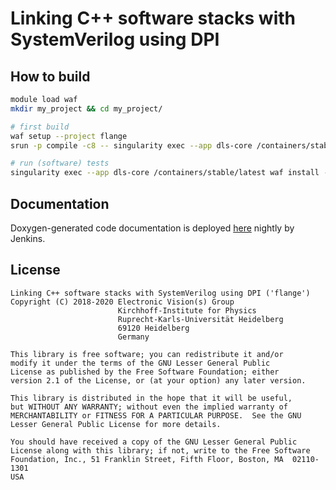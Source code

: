 # Linking C++ software stacks with SystemVerilog using DPI

## How to build

```bash
module load waf
mkdir my_project && cd my_project/

# first build
waf setup --project flange
srun -p compile -c8 -- singularity exec --app dls-core /containers/stable/latest waf configure install --test-execnone

# run (software) tests
singularity exec --app dls-core /containers/stable/latest waf install --test-execall
```

## Documentation

Doxygen-generated code documentation is deployed [here](https://jenkins.bioai.eu/job/bld_nightly-flange/Documentation_20_28flange_29/) nightly by Jenkins.

## License
```
Linking C++ software stacks with SystemVerilog using DPI ('flange')
Copyright (C) 2018-2020 Electronic Vision(s) Group
                        Kirchhoff-Institute for Physics
                        Ruprecht-Karls-Universität Heidelberg
                        69120 Heidelberg
                        Germany

This library is free software; you can redistribute it and/or
modify it under the terms of the GNU Lesser General Public
License as published by the Free Software Foundation; either
version 2.1 of the License, or (at your option) any later version.

This library is distributed in the hope that it will be useful,
but WITHOUT ANY WARRANTY; without even the implied warranty of
MERCHANTABILITY or FITNESS FOR A PARTICULAR PURPOSE.  See the GNU
Lesser General Public License for more details.

You should have received a copy of the GNU Lesser General Public
License along with this library; if not, write to the Free Software
Foundation, Inc., 51 Franklin Street, Fifth Floor, Boston, MA  02110-1301
USA
```
